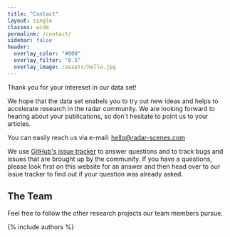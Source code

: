 ```yaml
---
title: "Contact"
layout: single
classes: wide
permalink: /contact/
sidebar: false
header:
  overlay_color: "#000"
  overlay_filter: "0.5"
  overlay_image: /assets/hello.jpg
---
```

Thank you for your intereset in our data set!

We hope that the data set enabels you to try out new ideas and helps to accelerate research in the radar community.
We are looking forward to hearing about your publications, so don't hesitate to point us to your articles.

You can easily reach us via e-mail: [hello@radar-scenes.com](mailto:hello@radar-scenes.com)

We use [GitHub's issue tracker](https://github.com/radar-scenes/dataset/issues) to answer questions and to track bugs and issues that are brought up by the community.
If you have a questions, please look first on this website for an answer and then head over to our issue tracker to find out if your question was already asked.

## The Team
Feel free to follow the other research projects our team members pursue. 

{% include authors %}
